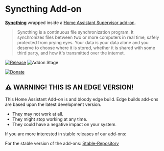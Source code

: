# Syncthing Add-on

[**Syncthing**](https://syncthing.net/) wrapped inside a [Home Assistant Supervisor add-on](https://www.home-assistant.io/addons/).

> Syncthing is a continuous file synchronization program. It synchronizes files between two or more computers in real time, safely protected from prying eyes. Your data is your data alone and you deserve to choose where it is stored, whether it is shared with some third party, and how it's transmitted over the internet.

[![Release][release-badge]][release]
![Addon Stage][stage-badge]

[![Donate][donation-badge]][donation-url]

## ⚠ WARNING! THIS IS AN EDGE VERSION!

This Home Assistant Add-on is and bloody edge build.
Edge builds add-ons are based upon the latest development version.

- They may not work at all.
- They might stop working at any time.
- They could have a negative impact on your system.

If you are more interested in stable releases of our add-ons:

For the stable version of the add-ons: [Stable-Repository]

[stage-badge]: https://img.shields.io/badge/Addon%20stage-stable-green.svg

[release-badge]: https://img.shields.io/badge/version-v1.19.1-blue.svg
[release]: https://github.com/Poeschl-HomeAssistant-Addons/syncthing/tree/v1.19.1

[donation-badge]: https://img.shields.io/badge/Buy%20me%20a%20coffee-%23d32f2f?logo=buy-me-a-coffee&style=for-the-badge&logoColor=white
[donation-url]: https://www.buymeacoffee.com/Poeschl

[Stable-Repository]: https://github.com/Poeschl-HomeAssistant-Addons/repository
